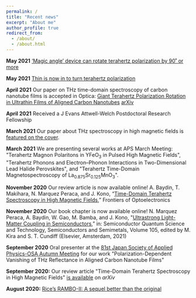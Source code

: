 ```yaml
---
permalink: /
title: "Recent news"
excerpt: "About me"
author_profile: true
redirect_from:
  - /about/
  - /about.html
---
```


**May 2021** [‘Magic angle’ device can rotate terahertz polarization by 90˚ or more](https://physicsworld.com/a/magic-angle-device-can-rotate-terahertz-polarization-by-90%CB%9A-or-more/)

**May 2021** [Thin is now in to turn terahertz polarization](https://news.rice.edu/2021/05/20/thin-is-now-in-to-turn-terahertz-polarization/)

**April 2021** Our paper on THz time-domain spectroscopy of carbon nanotube films is accepted in Optica: [Giant Terahertz Polarization Rotation in Ultrathin Films of Aligned Carbon Nanotubes](https://doi.org/10.1364/OPTICA.422826) [arXiv](https://arxiv.org/abs/2104.03500)

**April 2021** Received a J Evans Attwell-Welch Postdoctoral Research Fellowship

**March 2021** Our paper about THz spectroscopy in high magnetic fields is [featured on the cover](https://link.springer.com/journal/12200/volumes-and-issues/14-1).

**March 2021** We are presenting several works at APS March Meeting: "Terahertz Magnon Polaritons in YFeO<sub>3</sub> in Pulsed High Magnetic Fields",  "Terahertz Phonons and Electron–Phonon Interactions in Two-Dimensional Lead Halide Perovskites", and "Terahertz Time-Domain Magnetospectroscopy of La<sub>0.875</sub>Sr<sub>0.125</sub>MnO<sub>3</sub>".

**November 2020** Our review article is now available online! A. Baydin, T. Makihara, N. Marquez Peraca, and J. Kono, “[Time-Domain Terahertz Spectroscopy in High Magnetic Fields](http://www.google.com/url?q=http%3A%2F%2Fjournal.hep.com.cn%2Ffoe%2FEN%2F10.1007%2Fs12200-020-1101-4&sa=D&sntz=1&usg=AFQjCNHVo9oLY3TRxMrmiO_GrV-UGfYQCg),” Frontiers of Optoelectronics

**November 2020** Our book chapter is now available online! N. Marquez Peraca, A. Baydin, W. Gao, M. Bamba, and J. Kono, "[Ultrastrong Light-Matter Coupling in Semiconductors](https://www.google.com/url?q=https%3A%2F%2Fauthors.elsevier.com%2Fa%2F1c5UJ_1riOyu7I&sa=D&sntz=1&usg=AFQjCNHX3T-RU6SeeHc4s_zkfJx9I_GEFg),” in: Semiconductor Quantum Science and Technology, Semiconductors and Semimetals, Volume 105, edited by M. Kira and S. T. Cundiff (Elsevier, Amsterdam, 2021)

**September 2020** Oral presenter at the [81st ](https://www.google.com/url?q=https%3A%2F%2Fmeeting.jsap.or.jp%2Fenglish&sa=D&sntz=1&usg=AFQjCNERp3mWNI_L3-QuAYixPw8XIBAHrg)[Japan Society of Applied Physics-OSA](https://www.google.com/url?q=https%3A%2F%2Fmeeting.jsap.or.jp%2Fenglish&sa=D&sntz=1&usg=AFQjCNERp3mWNI_L3-QuAYixPw8XIBAHrg)[ Autumn Meeting](https://www.google.com/url?q=https%3A%2F%2Fmeeting.jsap.or.jp%2Fenglish&sa=D&sntz=1&usg=AFQjCNERp3mWNI_L3-QuAYixPw8XIBAHrg) for our work "Polarization-Dependent Vanishing of THz Reflectance in Aligned Carbon Nanotube Films"

**September 2020:** Our review article "Time-Domain Terahertz Spectroscopy in High Magnetic Fields" [is available](https://arxiv.org/abs/2009.03359) on *arXiv*

**August 2020:** [Rice’s RAMBO-II: A sequel better than the original](http://news.rice.edu/2020/08/24/rices-rambo-ii-a-sequel-better-than-the-original-2/)
